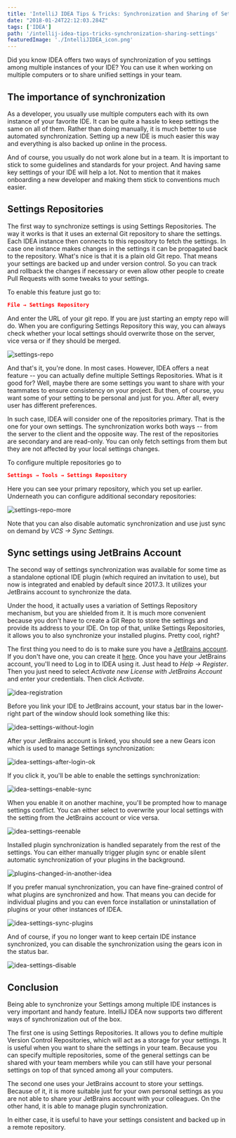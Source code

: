 ```yaml
---
title: 'IntelliJ IDEA Tips & Tricks: Synchronization and Sharing of Settings'
date: "2018-01-24T22:12:03.284Z"
tags: ['IDEA']
path: '/intellij-idea-tips-tricks-synchronization-sharing-settings'
featuredImage: './IntelliJIDEA_icon.png'
---
```


Did you know IDEA offers two ways of synchronization of you settings among multiple instances of your IDE? You can use it when working on multiple computers or to share unified settings in your team.
<!--more-->

The importance of synchronization
---------------------------------

As a developer, you usually use multiple computers each with its own instance of your favorite IDE. It can be quite a hassle to keep settings the same on all of them. Rather than doing manually, it is much better to use automated synchronization. Setting up a new IDE is much easier this way and everything is also backed up online in the process.

And of course, you usually do not work alone but in a team. It is important to stick to some guidelines and standards for your project. And having same key settings of your IDE will help a lot. Not to mention that it makes onboarding a new developer and making them stick to conventions much easier.

Settings Repositories
---------------------

The first way to synchronize settings is using Settings Repositories. The way it works is that it uses an external Git repository to share the settings. Each IDEA instance then connects to this repository to fetch the settings. In case one instance makes changes in the settings it can be propagated back to the repository. What's nice is that it is a plain old Git repo. That means your settings are backed up and under version control. So you can track and rollback the changes if necessary or even allow other people to create Pull Requests with some tweaks to your settings.

To enable this feature just go to:

```json
File → Settings Repository
```

And enter the URL of your git repo. If you are just starting an empty repo will do. When you are configuring Settings Repository this way, you can always check whether your local settings should overwrite those on the server, vice versa or if they should be merged.

![settings-repo](./settings-repo.jpg)

And that's it, you're done. In most cases. However, IDEA offers a neat feature -- you can actually define multiple Settings Repositories. What is it good for? Well, maybe there are some settings you want to share with your teammates to ensure consistency on your project. But then, of course, you want some of your setting to be personal and just for you. After all, every user has different preferences.

In such case, IDEA will consider one of the repositories primary. That is the one for your own settings. The synchronization works both ways -- from the server to the client and the opposite way. The rest of the repositories are secondary and are read-only. You can only fetch settings from them but they are not affected by your local settings changes.

To configure multiple repositories go to

```json
Settings → Tools → Settings Repository
```

Here you can see your primary repository, which you set up earlier. Underneath you can configure additional secondary repositories:

![settings-repo-more](./settings-repo-more.jpg)

Note that you can also disable automatic synchronization and use just sync on demand by *VCS → Sync Settings.*

Sync settings using JetBrains Account
-------------------------------------

The second way of settings synchronization was available for some time as a standalone optional IDE plugin (which required an invitation to use), but now is integrated and enabled by default since 2017.3. It utilizes your JetBrains account to synchronize the data.

Under the hood, it actually uses a variation of Settings Repository mechanism, but you are shielded from it. It is much more convenient because you don't have to create a Git Repo to store the settings and provide its address to your IDE. On top of that, unlike Settings Repositories, it allows you to also synchronize your installed plugins. Pretty cool, right?

The first thing you need to do is to make sure you have a [JetBrains account](https://sales.jetbrains.com/hc/en-gb/articles/208459005-What-is-JetBrains-Account-). If you don't have one, you can create it [here](https://account.jetbrains.com/login). Once you have your JetBrains account, you'll need to Log in to IDEA using it. Just head to *Help → Register*. Then you just need to select *Activate new License with JetBrains Account* and enter your credentials. Then click *Activate*.

![idea-registration](./idea-registration.png)

Before you link your IDE to JetBrains account, your status bar in the lower-right part of the window should look something like this:

![idea-settings-without-login](./idea-settings-without-login.jpg)

After your JetBrains account is linked, you should see a new Gears icon which is used to manage Settings synchronization:

![idea-settings-after-login-ok](./idea-settings-after-login-ok.jpg)

If you click it, you'll be able to enable the settings synchronization:

![idea-settings-enable-sync](./idea-settings-enable-sync.jpg)

When you enable it on another machine, you'll be prompted how to manage settings conflict. You can either select to overwrite your local settings with the setting from the JetBrains account or vice versa.

![idea-settings-reenable](./idea-settings-reenable.jpg)

Installed plugin synchronization is handled separately from the rest of the settings. You can either manually trigger plugin sync or enable silent automatic synchronization of your plugins in the background.

![plugins-changed-in-another-idea](./plugins-changed-in-another-idea.jpg)

If you prefer manual synchronization, you can have fine-grained control of what plugins are synchronized and how. That means you can decide for individual plugins and you can even force installation or uninstallation of plugins or your other instances of IDEA.

![idea-settings-sync-plugins](./idea-settings-sync-plugins.jpg)

And of course, if you no longer want to keep certain IDE instance synchronized, you can disable the synchronization using the gears icon in the status bar.

![idea-settings-disable](./idea-settings-disable.jpg)

Conclusion
----------

Being able to synchronize your Settings among multiple IDE instances is very important and handy feature. IntelliJ IDEA now supports two different ways of synchronization out of the box.

The first one is using Settings Repositories. It allows you to define multiple Version Control Repositories, which will act as a storage for your settings. It is useful when you want to share the settings in your team. Because you can specify multiple repositories, some of the general settings can be shared with your team members while you can still have your personal settings on top of that synced among all your computers.

The second one uses your JetBrains account to store your settings. Because of it, it is more suitable just for your own personal settings as you are not able to share your JetBrains account with your colleagues. On the other hand, it is able to manage plugin synchronization.

In either case, it is useful to have your settings consistent and backed up in a remote repository.